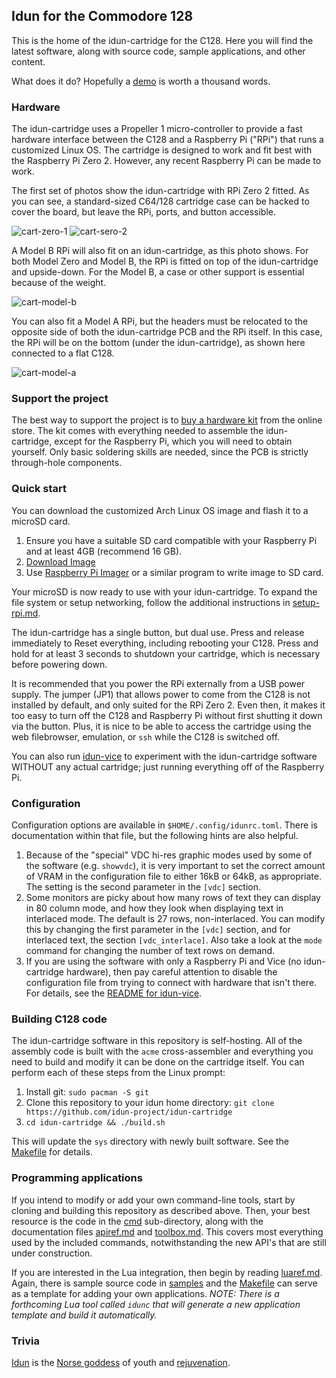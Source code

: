 ## Idun for the Commodore 128

This is the home of the idun-cartridge for the C128. Here you will find the latest software, along with source code, sample applications, and other content.

What does it do? Hopefully a [demo](https://www.youtube.com/watch?v=X_DMMz55Tpo) is worth a thousand words.

### Hardware

The idun-cartridge uses a Propeller 1 micro-controller to provide a fast hardware interface between the C128 and a Raspberry Pi ("RPi") that runs a customized Linux OS. The cartridge is designed to work and fit best with the Raspberry Pi Zero 2. However, any recent Raspberry Pi can be made to work.

The first set of photos show the idun-cartridge with RPi Zero 2 fitted. As you can see, a standard-sized C64/128 cartridge case can be hacked to cover the board, but leave the RPi, ports, and button accessible.

![cart-zero-1](doc/330_112856.jpg)
![cart-sero-2](doc/330_112927.jpg)

 A Model B RPi will also fit on an idun-cartridge, as this photo shows. For both Model Zero and Model B, the RPi is fitted on top of the idun-cartridge and upside-down. For the Model B, a case or other support is essential because of the weight.

![cart-model-b](doc/401_122754.jpg)

You can also fit a Model A RPi, but the headers must be relocated to the opposite side of both the idun-cartridge PCB and the RPi itself. In this case, the RPi will be on the bottom (under the idun-cartridge), as shown here connected to a flat C128.

![cart-model-a](doc/407_144230.jpg)

### Support the project

The best way to support the project is to [buy a hardware kit](https://www.tindie.com/products/idun-cartridge-c128/idun-cartridge-c128-kit/) from the online store. The kit comes with everything needed to assemble the idun-cartridge, except for the Raspberry Pi, which you will need to obtain yourself. Only basic soldering skills are needed, since the PCB is strictly through-hole components.

### Quick start

You can download the customized Arch Linux OS image and flash it to a microSD card.

1. Ensure you have a suitable SD card compatible with your Raspberry Pi and at least 4GB (recommend 16 GB).
2. [Download Image](https://drive.google.com/file/d/1tYmL1zDgZj2KxWQS5eT54sy9L9NNPKM7/view?usp=sharing)
3. Use [Raspberry Pi Imager](https://www.raspberrypi.com/software/) or a similar program to write image to SD card.

Your microSD is now ready to use with your idun-cartridge. To expand the file system or setup networking, follow the additional instructions in [setup-rpi.md](doc/setup-rpi.md).

The idun-cartridge has a single button, but dual use. Press and release immediately to Reset everything, including rebooting your C128. Press and hold for at least 3 seconds to shutdown your cartridge, which is necessary before powering down.

It is recommended that you power the RPi externally from a USB power supply. The jumper (JP1) that allows power to come from the C128 is not installed by default, and only suited for the RPi Zero 2. Even then, it makes it too easy to turn off the C128 and Raspberry Pi without first shutting it down via the button. Plus, it is nice to be able to access the cartridge using the web filebrowser, emulation, or `ssh` while the C128 is switched off.

You can also run [idun-vice](https://github.com/idun-project/idun-vice) to experiment with the idun-cartridge software WITHOUT any actual cartridge; just running everything off of the Raspberry Pi.

### Configuration

Configuration options are available in `$HOME/.config/idunrc.toml`. There is documentation within that file, but the following hints are also helpful.

1. Because of the "special" VDC hi-res graphic modes used by some of the software (e.g. `showvdc`), it is very important to set the correct amount of VRAM in the configuration file to either 16kB or 64kB, as appropriate. The setting is the second parameter in the `[vdc]` section.
2. Some monitors are picky about how many rows of text they can display in 80 column mode, and how they look when displaying text in interlaced mode. The default is 27 rows, non-interlaced. You can modify this by changing the first parameter in the `[vdc]` section, and for interlaced text, the section `[vdc_interlace]`. Also take a look at the `mode` command for changing the number of text rows on demand.
3. If you are using the software with only a Raspberry Pi and Vice (no idun-cartridge hardware), then pay careful attention to disable the configuration file from trying to connect with hardware that isn't there. For details, see the [README for idun-vice](https://github.com/idun-project/idun-vice).

### Building C128 code

The idun-cartridge software in this repository is self-hosting. All of the assembly code is built with the `acme` cross-assembler and everything you need to build and modify it can be done on the cartridge itself. You can perform each of these steps from the Linux prompt:

1. Install git: `sudo pacman -S git`
2. Clone this repository to your idun home directory: `git clone https://github.com/idun-project/idun-cartridge`
3. `cd idun-cartridge && ./build.sh`

This will update the `sys` directory with newly built software. See the [Makefile](cbm/Makefile) for details.

### Programming applications

If you intend to modify or add your own command-line tools, start by cloning and building this repository as described above. Then, your best resource is the code in the [cmd](cbm/cmd/) sub-directory, along with the documentation files [apiref.md](doc/apiref.md) and [toolbox.md](doc/toolbox.md). This covers most everything used by the included commands, notwithstanding the new API's that are still under construction.

If you are interested in the Lua integration, then begin by reading [luaref.md](doc/luaref.md). Again, there is sample source code in [samples](samples/) and the [Makefile](samples/Makefile) can serve as a template for adding your own applications. _NOTE: There is a forthcoming Lua tool called `idunc` that will generate a new application template and build it automatically._

### Trivia

[Idun](https://en.wikipedia.org/wiki/I%C3%B0unn) is the [Norse goddess](https://youtu.be/0IIcDB3noxE?t=308) of youth and [rejuvenation](https://youtu.be/GiXNEf_NOak).
